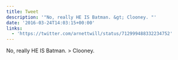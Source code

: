 ```yaml
---
title: Tweet
description: '"No, really HE IS Batman. &gt; Clooney. "'
date: '2016-03-24T14:03:15+00:00'
links:
  - 'https://twitter.com/arnettwill/status/712999488332234752'
---
```

No, really HE IS Batman. &gt; Clooney. 
